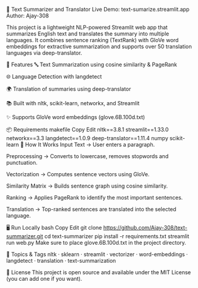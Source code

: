 📝 Text Summarizer and Translator
Live Demo: text-sumarize.streamlit.app
Author: Ajay-308

This project is a lightweight NLP-powered Streamlit web app that summarizes English text and translates the summary into multiple languages. It combines sentence ranking (TextRank) with GloVe word embeddings for extractive summarization and supports over 50 translation languages via deep-translator.

🚀 Features
🔤 Text Summarization using cosine similarity & PageRank

🌐 Language Detection with langdetect

🌍 Translation of summaries using deep-translator

📚 Built with nltk, scikit-learn, networkx, and Streamlit

✨ Supports GloVe word embeddings (glove.6B.100d.txt)

📦 Requirements
makefile
Copy
Edit
nltk==3.8.1
streamlit==1.33.0
networkx==3.3
langdetect==1.0.9
deep-translator==1.11.4
numpy
scikit-learn
🧠 How It Works
Input Text → User enters a paragraph.

Preprocessing → Converts to lowercase, removes stopwords and punctuation.

Vectorization → Computes sentence vectors using GloVe.

Similarity Matrix → Builds sentence graph using cosine similarity.

Ranking → Applies PageRank to identify the most important sentences.

Translation → Top-ranked sentences are translated into the selected language.

🖥️ Run Locally
bash
Copy
Edit
git clone https://github.com/Ajay-308/text-summarizer.git
cd text-summarizer
pip install -r requirements.txt
streamlit run web.py
Make sure to place glove.6B.100d.txt in the project directory.

📌 Topics & Tags
nltk · sklearn · streamlit · vectorizer · word-embeddings · langdetect · translation · text-summarization

📄 License
This project is open source and available under the MIT License (you can add one if you want).

